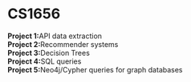 # CS1656

<b>Project 1:</b>API data extraction</br>
<b>Project 2:</b>Recommender systems</br>
<b>Project 3:</b>Decision Trees</br>
<b>Project 4:</b>SQL queries</br>
<b>Project 5:</b>Neo4j/Cypher queries for graph databases</br>
